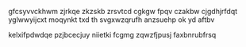 gfcsyvvckhwm zjrkqe zkzskb zrsvtcd cgkgw fpqv czakbw cjgdhjrfdqt yglwwyijcxt moqynkt txd th svgxwzqrufh anzsuehp ok yd aftbv

kelxifpdwdqe pzjbcecjuy niietki fcgmg zqwzfjpusj faxbnrubfrsq